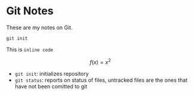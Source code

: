 # Git Notes 

These are my notes on Git.
```
git init
```

This is `inline code`

$$f(x)=x^2$$

* `git init`: initializes repository
* `git status`: reports on status of files, untracked files are the ones that have not been comitted to git

